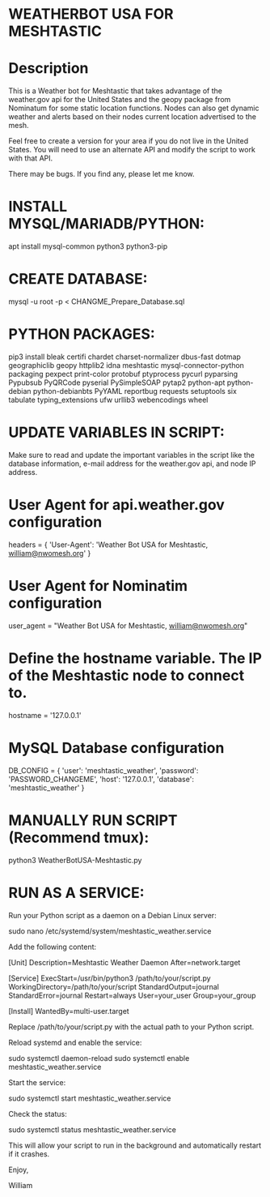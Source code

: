 # WEATHERBOT USA FOR MESHTASTIC

# Description
This is a Weather bot for Meshtastic that takes advantage of the weather.gov api for the United States and the geopy package from Nominatum for some static location functions.
Nodes can also get dynamic weather and alerts based on their nodes current location advertised to the mesh.

Feel free to create a version for your area if you do not live in the United States. You will need to use an alternate API and modify the script to work with that API.

There may be bugs. If you find any, please let me know.

# INSTALL MYSQL/MARIADB/PYTHON:

apt install mysql-common python3 python3-pip

# CREATE DATABASE:

mysql -u root -p < CHANGME_Prepare_Database.sql

# PYTHON PACKAGES:

pip3 install bleak certifi chardet charset-normalizer dbus-fast dotmap geographiclib geopy httplib2 idna meshtastic mysql-connector-python packaging pexpect print-color protobuf ptyprocess pycurl pyparsing Pypubsub PyQRCode pyserial PySimpleSOAP pytap2 python-apt python-debian python-debianbts PyYAML reportbug requests setuptools six tabulate typing_extensions ufw urllib3 webencodings wheel

# UPDATE VARIABLES IN SCRIPT:

Make sure to read and update the important variables in the script like the database information, e-mail address for the weather.gov api, and node IP address.

# User Agent for api.weather.gov configuration
headers = {
    'User-Agent': 'Weather Bot USA for Meshtastic, william@nwomesh.org'
}

# User Agent for Nominatim configuration
user_agent = "Weather Bot USA for Meshtastic, william@nwomesh.org"

# Define the hostname variable. The IP of the Meshtastic node to connect to.
hostname = '127.0.0.1'

# MySQL Database configuration
DB_CONFIG = {
    'user': 'meshtastic_weather',
    'password': 'PASSWORD_CHANGEME',
    'host': '127.0.0.1',
    'database': 'meshtastic_weather'
}

# MANUALLY RUN SCRIPT (Recommend tmux):

python3 WeatherBotUSA-Meshtastic.py

# RUN AS A SERVICE:

Run your Python script as a daemon on a Debian Linux server:

sudo nano /etc/systemd/system/meshtastic_weather.service

Add the following content:

[Unit]
Description=Meshtastic Weather Daemon
After=network.target

[Service]
ExecStart=/usr/bin/python3 /path/to/your/script.py
WorkingDirectory=/path/to/your/script
StandardOutput=journal
StandardError=journal
Restart=always
User=your_user
Group=your_group

[Install]
WantedBy=multi-user.target

Replace /path/to/your/script.py with the actual path to your Python script.

Reload systemd and enable the service:

sudo systemctl daemon-reload
sudo systemctl enable meshtastic_weather.service

Start the service:

sudo systemctl start meshtastic_weather.service

Check the status:

sudo systemctl status meshtastic_weather.service

This will allow your script to run in the background and automatically restart if it crashes.

Enjoy,

William
